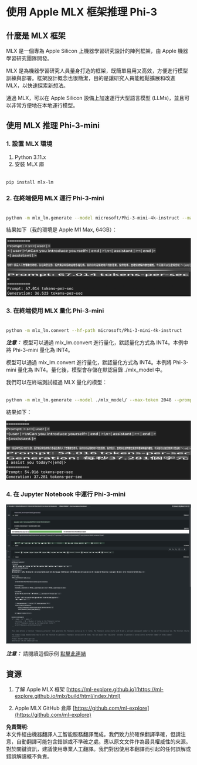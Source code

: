 # **使用 Apple MLX 框架推理 Phi-3**

## **什麼是 MLX 框架**

MLX 是一個專為 Apple Silicon 上機器學習研究設計的陣列框架，由 Apple 機器學習研究團隊開發。

MLX 是為機器學習研究人員量身打造的框架，既簡單易用又高效，方便進行模型訓練與部署。框架設計概念也很簡潔，目的是讓研究人員能輕鬆擴展和改進 MLX，以快速探索新想法。

通過 MLX，可以在 Apple Silicon 設備上加速運行大型語言模型 (LLMs)，並且可以非常方便地在本地運行模型。

## **使用 MLX 推理 Phi-3-mini**

### **1. 設置 MLX 環境**

1. Python 3.11.x  
2. 安裝 MLX 庫  

```bash

pip install mlx-lm

```  

### **2. 在終端使用 MLX 運行 Phi-3-mini**

```bash

python -m mlx_lm.generate --model microsoft/Phi-3-mini-4k-instruct --max-token 2048 --prompt  "<|user|>\nCan you introduce yourself<|end|>\n<|assistant|>"

```  

結果如下（我的環境是 Apple M1 Max, 64GB）：  

![Terminal](../../../../../translated_images/01.0d0f100b646a4e4c4f1cd36c1a05727cd27f1e696ed642c06cf6e2c9bbf425a4.hk.png)  

### **3. 在終端使用 MLX 量化 Phi-3-mini**

```bash

python -m mlx_lm.convert --hf-path microsoft/Phi-3-mini-4k-instruct

```  

***注意：*** 模型可以通過 mlx_lm.convert 進行量化，默認量化方式為 INT4。本例中將 Phi-3-mini 量化為 INT4。  

模型可以通過 mlx_lm.convert 進行量化，默認量化方式為 INT4。本例將 Phi-3-mini 量化為 INT4。量化後，模型會存儲在默認目錄 ./mlx_model 中。  

我們可以在終端測試經過 MLX 量化的模型：  

```bash

python -m mlx_lm.generate --model ./mlx_model/ --max-token 2048 --prompt  "<|user|>\nCan you introduce yourself<|end|>\n<|assistant|>"

```  

結果如下：  

![INT4](../../../../../translated_images/02.04e0be1f18a90a58ad47e0c9d9084ac94d0f1a8c02fa707d04dd2dfc7e9117c6.hk.png)  

### **4. 在 Jupyter Notebook 中運行 Phi-3-mini**

![Notebook](../../../../../translated_images/03.0cf0092fe143357656bb5a7bc6427c41d8528d772d38a82d0b2693e2a3eeb16e.hk.png)  

***注意：*** 請閱讀這個示例 [點擊此連結](../../../../../code/03.Inference/MLX/MLX_DEMO.ipynb)  

## **資源**

1. 了解 Apple MLX 框架 [https://ml-explore.github.io](https://ml-explore.github.io/mlx/build/html/index.html)  

2. Apple MLX GitHub 倉庫 [https://github.com/ml-explore](https://github.com/ml-explore)  

**免責聲明**:  
本文件經由機器翻譯人工智能服務翻譯而成。我們致力於確保翻譯準確，但請注意，自動翻譯可能包含錯誤或不準確之處。應以原文文件作為最具權威性的來源。對於關鍵資訊，建議使用專業人工翻譯。我們對因使用本翻譯而引起的任何誤解或錯誤解讀概不負責。